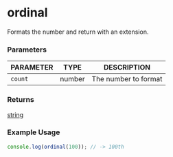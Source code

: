 # ordinal

Formats the number and return with an extension.

### Parameters

| PARAMETER | TYPE   | DESCRIPTION |
| --------- | ----   | ----------- |
| `count`   | number | The number to format |

### Returns
[string](https://developer.mozilla.org/en-US/docs/Web/JavaScript/Reference/Global_Objects/String)

### Example Usage

```js
console.log(ordinal(100)); // -> 100th
```
